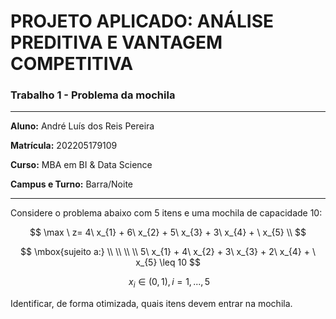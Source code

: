 # PROJETO APLICADO: ANÁLISE PREDITIVA E VANTAGEM COMPETITIVA

### Trabalho 1 - Problema da mochila
------------

**Aluno:** André Luís dos Reis Pereira

**Matrícula:** 202205179109

**Curso:** MBA em BI & Data Science

**Campus e Turno:** Barra/Noite

------------

Considere o problema abaixo com 5 itens e uma mochila de capacidade 10:

$$ \max \ z= 4\ x_{1} + 6\ x_{2} + 5\ x_{3} + 3\ x_{4} + \ x_{5}  \\ $$

$$ \mbox{sujeito a:}  \\ \\ \\ \\ 5\ x_{1} + 4\ x_{2} + 3\ x_{3} + 2\ x_{4} + \ x_{5} \leq 10 $$

$$ \ x_{i} \in ( 0,1 ), i = 1,...,5 $$

Identificar, de forma otimizada, quais itens devem entrar na mochila.
